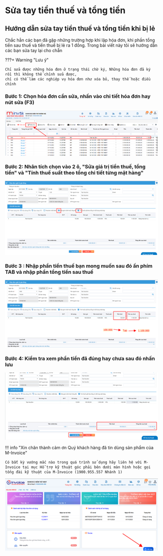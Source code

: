 # **Sửa tay tiền thuế và tổng tiền**

## **Hướng dẫn sửa tay tiền thuế và tổng tiền khi bị lẻ**

<!-- ### with pip <small>recommended</small> { #with-pip data-toc-label="with pip" } -->

Chắc hẳn các bạn đã gặp những trường hợp khi lập hóa đơn, khi phần tổng tiền sau thuế và tiền thuế bị lẻ ra 1 đồng. Trong bài viết này tôi sẽ hướng dẫn các bạn sửa tay lại cho chẵn

???+ Warning "Lưu ý"

    Chỉ sửa được những hóa đơn ở trạng thái chờ ký, Những hóa đơn đã ký rồi thì không thế chỉnh sửa được,
    chỉ có thể làm các nghiệp vụ hóa đơn như xóa bỏ, thay thế hoặc điều chỉnh

### Bước 1: Chọn hóa đơn cần sửa, nhấn vào chi tiết hóa đơn hay nút sửa (F3)

![Hình 1](../../assets/images/invoice1/1.0_suaTienBangTay_1.png)

### Bước 2: Nhân tích chọn vào 2 ô, "Sửa giá trị tiền thuế, tổng tiền" và "Tính thuế suất theo tổng chi tiết từng mặt hàng"

![Hình 2](../../assets/images/invoice1/1.0_suaTienBangTay_2.png)

### Bước 3 : Nhập phần tiền thuế bạn mong muốn sau đó ấn phím TAB và nhập phần tổng tiền sau thuế

![Hình 3](../../assets/images/invoice1/1.0_suaTienBangTay_3.png)

### Bước 4: Kiểm tra xem phần tiền đã đúng hay chưa sau đó nhấn lưu

![Hình 4](../../assets/images/invoice1/1.0_suaTienBangTay_4.png)

!!! info "Xin chân thành cảm ơn Quý khách hàng đã tin dùng sản phẩm của M-Invoice"

    Có bất kỳ vướng mắc nào trong quá trình sử dụng hãy liên hệ với M-Invoice tại mục Hỗ trợ kỹ thuật góc phải bên dưới màn hình hoặc gọi tổng đài kỹ thuật của M-Invoice (1900.955.557 Nhánh 1)

![Hình 5](../../assets/images/invoice1/1.0_suaTienBangTay_5.png)
